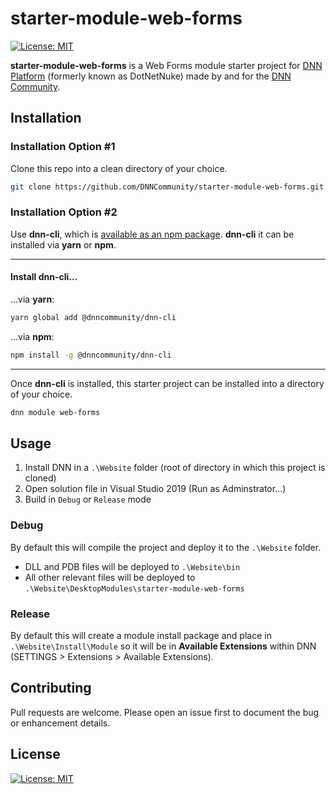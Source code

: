 ﻿# starter-module-web-forms

[![License: MIT](https://img.shields.io/badge/LICENSE-MIT-informational.svg)](https://opensource.org/licenses/MIT)

**starter-module-web-forms** is a Web Forms module starter project for [DNN Platform](https://github.com/dnnsoftware/Dnn.Platform) (formerly known as DotNetNuke) made by and for the [DNN Community](https://dnncommunity.org).

## Installation

### Installation Option #1

Clone this repo into a clean directory of your choice.

```bash
git clone https://github.com/DNNCommunity/starter-module-web-forms.git .
```

### Installation Option #2

Use **dnn-cli**, which is [available as an npm package](https://www.npmjs.com/package/@dnncommunity/dnn-cli).  **dnn-cli** it can be installed via **yarn** or **npm**.

---
#### Install dnn-cli...

...via **yarn**:

```bash
yarn global add @dnncommunity/dnn-cli
```

...via **npm**:

```bash
npm install -g @dnncommunity/dnn-cli
```
---

Once **dnn-cli** is installed, this starter project can be installed into a directory of your choice.

```bash
dnn module web-forms
```

## Usage

1. Install DNN in a `.\Website` folder (root of directory in which this project is cloned)
2. Open solution file in Visual Studio 2019 (Run as Adminstrator...)
3. Build in `Debug` or `Release` mode

### Debug

By default this will compile the project and deploy it to the `.\Website` folder.  
- DLL and PDB files will be deployed to `.\Website\bin`
- All other relevant files will be deployed to `.\Website\DesktopModules\starter-module-web-forms`

### Release

By default this will create a module install package and place in `.\Website\Install\Module` so it will be in **Available Extensions** within DNN (SETTINGS > Extensions > Available Extensions).

## Contributing
Pull requests are welcome. Please open an issue first to document the bug or enhancement details.

## License
[![License: MIT](https://img.shields.io/badge/LICENSE-MIT-informational.svg)](https://opensource.org/licenses/MIT)